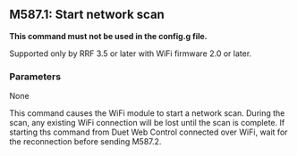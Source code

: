 ## M587.1: Start network scan

**This command must not be used in the config.g file.**

Supported only by RRF 3.5 or later with WiFi firmware 2.0 or later.

### Parameters

None

This command causes the WiFi module to start a network scan. During the scan, any existing WiFi connection will be lost until the scan is complete. If starting ths command from Duet Web Control connected over WiFi, wait for the reconnection before sending M587.2.

